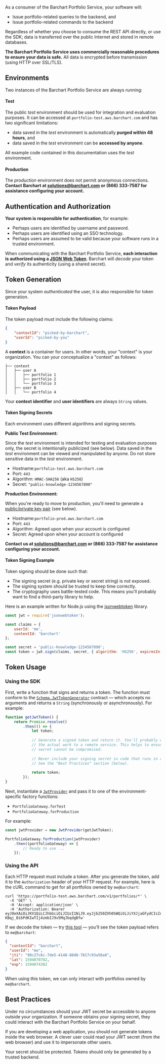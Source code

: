 As a consumer of the Barchart Portfolio Service, your software will:

* Issue portfolio-related queries to the backend, and
* Issue portfolio-related commands to the backend

Regardless of whether you choose to consume the REST API directly, or use the SDK; data is transferred over the public Internet and stored in remote databases.

**The Barchart Portfolio Service uses commercially reasonable procedures to ensure your data is safe.** All data is encrypted before transmission (using HTTP over SSL/TLS).

## Environments

Two instances of the Barchart Portfolio Service are always running:

#### Test

The public _test_ environment should be used for integration and evaluation purposes. It can be accessed at ```portfolio-test.aws.barchart.com``` and has two significant limitations:

* data saved in the _test_ environment is automatically **purged within 48 hours**, and
* data saved in the _test_ environment can be **accessed by anyone**.

All example code contained in this documentation uses the _test_ environment.

#### Production

The _production_ environment does not permit anonymous connections. **Contact Barchart at solutions@barchart.com or (866) 333-7587 for assistance configuring your account.**

## Authentication and Authorization

**Your system is responsible for authentication**, for example:

* Perhaps users are identified by username and password.
* Perhaps users are identified using an SSO technology.
* Perhaps users are assumed to be valid because your software runs in a trusted environment.

When communicating with the Barchart Portfolio Service, **each interaction is authorized using a [JSON Web Token](https://en.wikipedia.org/wiki/JSON_Web_Token)**. Barchart will _decode_ your token and _verify_ its authenticity (using a shared secret). 

## Token Generation

Since your system _authenticated_ the user, it is also responsible for token generation.

#### Token Payload

The token payload must include the following claims:

```json
{
	"contextId": "picked-by-barchart",
	"userId": "picked-by-you"
}
```

A **context** is a container for users. In other words, your "context" is your organization. You can your conceptualize a "context" as follows:

```text
├── context
│   ├── user A
│   │   ├── portfolio 1
│   │   ├── portfolio 2
│   │   └── portfolio 3
│   ├── user B
│   │   └── portfolio 4
```

Your **context identifier** and **user identifiers** are always ```String``` values.

#### Token Signing Secrets

Each environment uses different algorithms and signing secrets.

**Public Test Environment:**

Since the _test_ environment is intended for testing and evaluation purposes only, the secret is intentionally publicized (see below). Data saved in the _test_ environment can be viewed and manipulated by anyone. Do not store sensitive data in the _test_ environment.

* Hostname:```portfolio-test.aws.barchart.com```
* Port: ```443```
* Algorithm: ```HMAC-SHA256``` (aka ```HS256```)
* Secret: ```"public-knowledge-1234567890"```

**Production Environment:**

When you're ready to move to production, you'll need to generate a [public/private key pair](https://en.wikipedia.org/wiki/Public-key_cryptography) (see below).

* Hostname:```portfolio-prod.aws.barchart.com```
* Port: ```443```
* Algorithm: Agreed upon when your account is configured
* Secret: Agreed upon when your account is configured

**Contact us at solutions@barchart.com or (866) 333-7587 for assistance configuring your account.**

#### Token Signing Example

Token signing should be done such that:

* The signing secret (e.g. private key or secret string) is not exposed.
* The signing system should be trusted to keep time correctly.
* The cryptography uses battle-tested code. This means you'll probably want to find a third-party library to help.

Here is an example written for Node.js using the [jsonwebtoken](https://github.com/auth0/node-jsonwebtoken#readme) library.

```js
const jwt = require('jsonwebtoken');

const claims = {
	userId: 'me',
	contextId: 'barchart'
};

const secret = 'public-knowledge-1234567890';
const token = jwt.sign(claims, secret, { algorithm: 'HS256', expiresIn: '2 days' });
```

## Token Usage

### Using the SDK

First, write a function that signs and returns a token. The function must conform to the [```Schema.JwtTokenGenerator```](/content/sdk/lib-security?id=callbacksjwttokengenerator) contract — which accepts no arguments and returns a ```String``` (synchronously or asynchronously). For example:

```js
function getJwtToken() {
	return Promise.resolve()
		.then(() => {
			let token;
			
			// Generate a signed token and return it. You'll probably want to delegate
			// the actual work to a remote service. This helps to ensure your JWT signing
			// secret cannot be compromised.
			
			// Never include your signing secret in code that runs in a web browser.
			// See the "Best Practices" section (below).
			
			return token;
		});
}
```

Next, instantiate a [```JwtProvider```](/content/sdk/lib-security?id=jwtprovider) and pass it to one of the environment-specific factory functions:

* ```PortfolioGateway.forTest```
* ```PortfolioGateway.forProduction```

For example:

```js
const jwtProvider = new JwtProvider(getJwtToken);

PortfolioGateway.forProduction(jwtProvider)
	.then((portfolioGateway) => {
		// Ready to use ...
	});
```

### Using the API

Each HTTP request must include a token. After you generate the token, add it to the ```Authorization``` header of your HTTP request. For example, here is the cURL command to get for all portfolios owned by ```me@barchart```:

```shell
curl 'https://portfolio-test.aws.barchart.com/v1/portfolios/*' \
  -X 'GET' \
  -H 'Accept: application/json' \
  -H 'Authorization: Bearer eyJ0eXAiOiJKV1QiLCJhbGciOiJIUzI1NiJ9.eyJjb250ZXh0SWQiOiJiYXJjaGFydCIsInVzZXJJZCI6Im1lIiwianRpIjoiOThjMjdjNmMtN2RlNS00MTQ4LTg4ZDgtNzgxN2M5M2E1OGE4IiwiaWF0IjoxNTk0MDcwNzgyLCJleHAiOjE1OTQwNzQzODJ9.Pm8O_SG-KBqj_BibPdKIwTIj4zmbIJ9v5MqJbqdgBfw'
```

If we decode the token — try [this tool](https://jwt.io/) — you'll see the token payload refers to ```me@barchart```:

```json
{
  "contextId": "barchart",
  "userId": "me",
  "jti": "98c27c6c-7de5-4148-88d8-7817c93a58a8",
  "iat": 1594070782,
  "exp": 1594074382
}
```

When using this token, we can only interact with portfolios owned by ```me@barchart```.

## Best Practices

Under no circumstances should your JWT secret be accessible to anyone outside your organization. If someone obtains your signing secret, they could interact with the Barchart Portfolio Service on your behalf.

If you are developing a web application, you should not generate tokens inside the web browser. A clever user could read your JWT secret (from the web browser) and use it to impersonate other users.

Your secret should be protected. Tokens should only be generated by a trusted backend.

